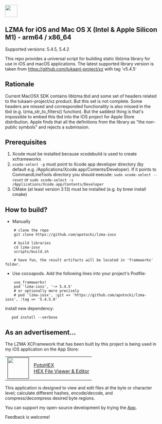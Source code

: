 [<img src="https://api.gitsponsors.com/api/badge/img?id=632544087" height="40">](https://api.gitsponsors.com/api/badge/link?p=0Rf9OLgfnuGjhYDo6IwENqmMdo+G4bZT/NA18q+uvMPWUxwmaH+5pqO2RYQZeiCorELVaWBjEr97OcPscx1NcHHFrmiiTHWZPXiCk47vnObR8QJ7DejEhtlxVPfMyLN0dp5lTD0YqtyzfrrWFylXRA==)

## LZMA for iOS and Mac OS X (Intel & Apple Silicon M1) - arm64 / x86_64

Supported versions: 5.4.5, 5.4.2

This repo provides a universal script for building static liblzma library for use in iOS and macOS applications.
The latest supported library version is taken from https://github.com/tukaani-project/xz with tag 'v5.4.5'

## Rationale
Current MacOSX SDK contains liblzma.tbd and some set of headers related to the tukaani-project/xz product. But this set is not complete. Some headers are missed and corresponded functionality is also missed in the tbd (e.g. lzma_str_to_filters() function). But the saddest thing is that's impossible to embed this tbd into the IOS project for Apple Store distribution. Apple finds that all the definitions from the library as "the non-public symbols" and rejects a submission.

## Prerequisites
  1) Xcode must be installed because xcodebuild is used to create xcframeworks
  2) ```xcode-select -p``` must point to Xcode app developer directory (by default e.g. /Applications/Xcode.app/Contents/Developer). If it points to CommandLineTools directory you should execute:
  ```sudo xcode-select --reset``` or ```sudo xcode-select -s /Applications/Xcode.app/Contents/Developer```
  3) CMake (at least version 3.13) must be installed (e.g. by brew install cmake) 

## How to build?
 - Manually
```
    # clone the repo
    git clone https://github.com/apotocki/lzma-iosx
    
    # build libraries
    cd lzma-iosx
    scripts/build.sh

    # have fun, the result artifacts will be located in 'frameworks' folder.
```    
 - Use cocoapods. Add the following lines into your project's Podfile:
```
    use_frameworks!
    pod 'lzma-iosx', '~> 5.4.5'
    # or optionally more precisely
    # pod 'lzma-iosx', :git => 'https://github.com/apotocki/lzma-iosx', :tag => '5.4.5.0'
```    
install new dependency:
```
   pod install --verbose
```

## As an advertisement…
The LZMA XCFramework that has been built by this project is being used in my iOS application on the App Store:

[<table align="center" border=0 cellspacing=0 cellpadding=0><tr><td><img src="https://is4-ssl.mzstatic.com/image/thumb/Purple112/v4/78/d6/f8/78d6f802-78f6-267a-8018-751111f52c10/AppIcon-0-1x_U007emarketing-0-10-0-85-220.png/460x0w.webp" width="70"/></td><td><a href="https://apps.apple.com/us/app/potohex/id1620963302">PotoHEX</a><br>HEX File Viewer & Editor</td><tr></table>]()

This application is designed to view and edit files at the byte or character level; calculate different hashes, encode/decode, and compress/decompress desired byte regions.
  
You can support my open-source development by trying the [App](https://apps.apple.com/us/app/potohex/id1620963302).

Feedback is welcome!
